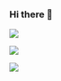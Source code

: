 ### Hi there 👋

![](https://github-readme-stats.vercel.app/api?username=ishanarya0&theme=gruvbox&show_icons=true&count_private=true&hide=stars&include_all_commits=true)

[![](https://github-readme-stats.vercel.app/api/top-langs/?username=ishanarya0&layout=compact&theme=kacho_ga)](https://github.com/anuraghazra/github-readme-stats)

![](https://komarev.com/ghpvc/?username=ishanarya0)

<!--
**ishanarya0/ishanarya0** is a ✨ _special_ ✨ repository because its `README.md` (this file) appears on your GitHub profile.

Here are some ideas to get you started:

- 🔭 I’m currently working on ...
- 🌱 I’m currently learning ...
- 👯 I’m looking to collaborate on ...
- 🤔 I’m looking for help with ...
- 💬 Ask me about ...
- 📫 How to reach me: ...
- 😄 Pronouns: ...
- ⚡ Fun fact: ...
-->

